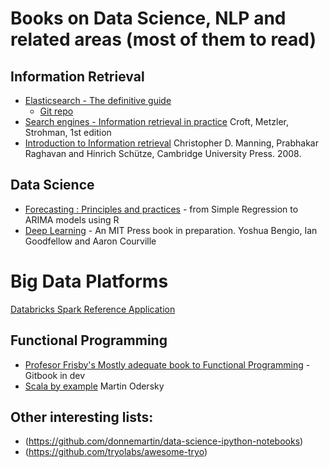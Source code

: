 # Books on Data Science, NLP and related areas (most of them to read) 

## Information Retrieval
 * [Elasticsearch - The definitive guide](https://www.gitbook.com/book/allen8807/elasticsearch-definitive-guide-en/details)
   * [Git repo](https://github.com/elastic/elasticsearch-definitive-guide)
 * [Search engines - Information retrieval in practice](http://ciir.cs.umass.edu/irbook/) Croft, Metzler, Strohman, 1st edition 
 * [Introduction to Information retrieval](http://nlp.stanford.edu/IR-book/) Christopher D. Manning, Prabhakar Raghavan and Hinrich Schütze, Cambridge University Press. 2008.

## Data Science
 * [Forecasting : Principles and practices](https://www.otexts.org/book/fpp) - from Simple Regression to ARIMA models using R
 * [Deep Learning](http://www-labs.iro.umontreal.ca/~bengioy/DLbook/) - An MIT Press book in preparation. Yoshua Bengio, Ian Goodfellow and Aaron Courville


# Big Data Platforms 
[Databricks Spark Reference Application](https://www.gitbook.com/book/databricks/databricks-spark-reference-applications/details)
 
## Functional Programming 
 * [Profesor Frisby's Mostly adequate book to Functional Programming](http://drboolean.gitbooks.io/mostly-adequate-guide/)  - Gitbook in dev
 * [Scala by example](http://www.scala-lang.org/docu/files/ScalaByExample.pdf) Martin Odersky

## Other interesting lists: 
 * (https://github.com/donnemartin/data-science-ipython-notebooks)
 * (https://github.com/tryolabs/awesome-tryo)
 
